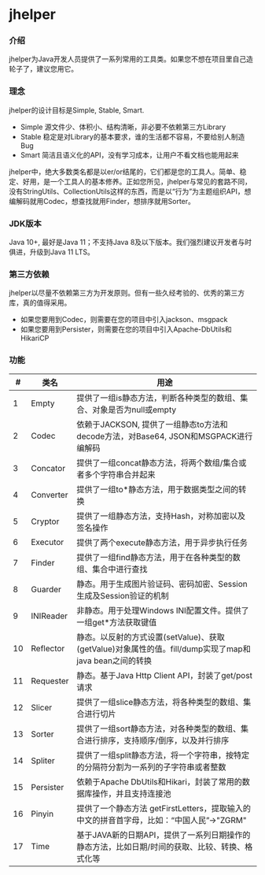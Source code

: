 # jhelper

### 介绍
jhelper为Java开发人员提供了一系列常用的工具类。如果您不想在项目里自己造轮子了，建议您用它。

### 理念
jhelper的设计目标是Simple, Stable, Smart.
- Simple 源文件少、体积小、结构清晰，非必要不依赖第三方Library
- Stable 稳定是对Library的基本要求，谁的生活都不容易，不要给别人制造Bug
- Smart  简洁且语义化的API，没有学习成本，让用户不看文档也能用起来

jhelper中，绝大多数类名都是以er/or结尾的，它们都是您的工具人。简单、稳定、好用，是一个工具人的基本修养。正如您所见，jhelper与常见的套路不同，
没有StringUtils、CollectionUtils这样的东西，而是以“行为”为主题组织API，想编解码就用Codec，想查找就用Finder，想排序就用Sorter。

### JDK版本
Java 10+, 最好是Java 11；不支持Java 8及以下版本。我们强烈建议开发者与时俱进，升级到Java 11 LTS。

### 第三方依赖
jhelper以尽量不依赖第三方为开发原则。但有一些久经考验的、优秀的第三方库，真的值得采用。
- 如果您要用到Codec，则需要在您的项目中引入jackson、msgpack
- 如果您要用到Persister，则需要在您的项目中引入Apache-DbUtils和HikariCP

### 功能
| # | 类名      | 用途                                                                                          |
|---|-----------|---------                                                                                         |
| 1 | Empty     | 提供了一组is静态方法，判断各种类型的数组、集合、对象是否为null或empty                                          |
| 2 | Codec     | 依赖于JACKSON, 提供了一组静态to方法和decode方法，对Base64, JSON和MSGPACK进行编解码                     |
| 3 | Concator  | 提供了一组concat静态方法，将两个数组/集合或者多个字符串合并起来                                           |
| 4 | Converter | 提供了一组to*静态方法，用于数据类型之间的转换                                                            |
| 5 | Cryptor   | 提供了一组静态方法，支持Hash，对称加密以及签名操作                                                                      |
| 6 | Executor  | 提供了两个execute静态方法，用于异步执行任务                                                              |
| 7 | Finder    | 提供了一组find静态方法，用于在各种类型的数组、集合中进行查找                                               |
| 8 | Guarder   | 静态。用于生成图片验证码、密码加密、Session生成及Session验证的机制                                            |
| 9 | INIReader | 非静态。用于处理Windows INI配置文件。提供了一组get*方法获取键值                                      |
| 10 | Reflector | 静态。以反射的方式设置(setValue)、获取(getValue)对象属性的值。fill/dump实现了map和java bean之间的转换        |
| 11| Requester | 静态。基于Java Http Client API，封装了get/post请求                                                 |
| 12| Slicer    | 提供了一组slice静态方法，将各种类型的数组、集合进行切片                                                   |
| 13| Sorter    | 提供了一组sort静态方法，对各种类型的数组、集合进行排序，支持顺序/倒序，以及并行排序                         |
| 14| Spliter   | 提供了一组split静态方法，将一个字符串，按特定的分隔符分割为一系列的子字符串或者整数                         |
| 15| Persister | 依赖于Apache DbUtils和Hikari，封装了常用的数据库操作，并且支持连接池                                       |
| 16| Pinyin    | 提供了一个静态方法 getFirstLetters，提取输入的中文的拼音首字母，比如：“中国人民”->"ZGRM"                  |
| 17| Time      | 基于JAVA新的日期API，提供了一系列日期操作的静态方法，比如日期/时间的获取、比较、转换、格式化等               |



